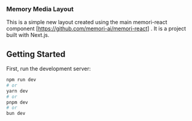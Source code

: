 ### Memory Media Layout

This is a simple new layout created using the main memori-react component [https://github.com/memori-ai/memori-react] . It is a project built with Next.js.

## Getting Started

First, run the development server:

```bash
npm run dev
# or
yarn dev
# or
pnpm dev
# or
bun dev
```